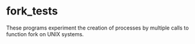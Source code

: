 # fork_tests
These programs experiment the creation of processes by multiple calls to function fork on UNIX systems.

